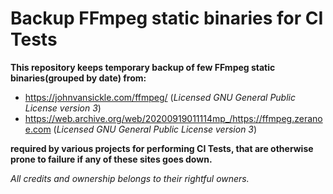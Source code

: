 # Backup FFmpeg static binaries for CI Tests

**This repository keeps temporary backup of few FFmpeg static binaries(grouped by date) from:**

* https://johnvansickle.com/ffmpeg/ (_Licensed GNU General Public License version 3_)
* https://web.archive.org/web/20200919011114mp_/https://ffmpeg.zeranoe.com (_Licensed GNU General Public License version 3_)

**required by various projects for performing CI Tests, that are otherwise prone to failure if any of these sites goes down.**

_All credits and ownership belongs to their rightful owners._
